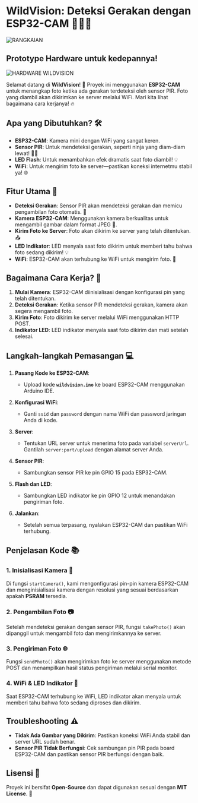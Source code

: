 # WildVision: Deteksi Gerakan dengan ESP32-CAM 🚶‍♂️📸
![RANGKAIAN](https://github.com/user-attachments/assets/c5d26dc3-250e-4bcf-89cc-b6228d6ea0f0)



## Prototype Hardware untuk kedepannya!
![HARDWARE WILDVISION](https://github.com/user-attachments/assets/f6956ed9-dfae-4120-970b-5679f3911d36)

Selamat datang di **WildVision**! 🌟 Proyek ini menggunakan **ESP32-CAM** untuk menangkap foto ketika ada gerakan terdeteksi oleh sensor PIR. Foto yang diambil akan dikirimkan ke server melalui WiFi. Mari kita lihat bagaimana cara kerjanya! 🔥

## Apa yang Dibutuhkan? 🛠️

- **ESP32-CAM**: Kamera mini dengan WiFi yang sangat keren.
- **Sensor PIR**: Untuk mendeteksi gerakan, seperti ninja yang diam-diam lewat! 🕵️‍♂️
- **LED Flash**: Untuk menambahkan efek dramatis saat foto diambil! 💡
- **WiFi**: Untuk mengirim foto ke server—pastikan koneksi internetmu stabil ya! 🌐

## Fitur Utama 🚀

- **Deteksi Gerakan**: Sensor PIR akan mendeteksi gerakan dan memicu pengambilan foto otomatis. 🕺
- **Kamera ESP32-CAM**: Menggunakan kamera berkualitas untuk mengambil gambar dalam format JPEG 📸.
- **Kirim Foto ke Server**: Foto akan dikirim ke server yang telah ditentukan. 📤
- **LED Indikator**: LED menyala saat foto dikirim untuk memberi tahu bahwa foto sedang dikirim! 💡
- **WiFi**: ESP32-CAM akan terhubung ke WiFi untuk mengirim foto. 📶

## Bagaimana Cara Kerja? 🤔

1. **Mulai Kamera**: ESP32-CAM diinisialisasi dengan konfigurasi pin yang telah ditentukan.
2. **Deteksi Gerakan**: Ketika sensor PIR mendeteksi gerakan, kamera akan segera mengambil foto.
3. **Kirim Foto**: Foto dikirim ke server melalui WiFi menggunakan HTTP POST.
4. **Indikator LED**: LED indikator menyala saat foto dikirim dan mati setelah selesai.

## Langkah-langkah Pemasangan 💻

1. **Pasang Kode ke ESP32-CAM**:
   - Upload kode **`wildvision.ino`** ke board ESP32-CAM menggunakan Arduino IDE.
   
2. **Konfigurasi WiFi**:
   - Ganti `ssid` dan `password` dengan nama WiFi dan password jaringan Anda di kode.

3. **Server**:
   - Tentukan URL server untuk menerima foto pada variabel `serverUrl`. Gantilah `server:port/upload` dengan alamat server Anda.

4. **Sensor PIR**:
   - Sambungkan sensor PIR ke pin GPIO 15 pada ESP32-CAM.

5. **Flash dan LED**:
   - Sambungkan LED indikator ke pin GPIO 12 untuk menandakan pengiriman foto.

6. **Jalankan**:
   - Setelah semua terpasang, nyalakan ESP32-CAM dan pastikan WiFi terhubung.

## Penjelasan Kode 📚

### 1. Inisialisasi Kamera 📸
Di fungsi `startCamera()`, kami mengonfigurasi pin-pin kamera ESP32-CAM dan menginisialisasi kamera dengan resolusi yang sesuai berdasarkan apakah **PSRAM** tersedia.

### 2. Pengambilan Foto 📷
Setelah mendeteksi gerakan dengan sensor PIR, fungsi `takePhoto()` akan dipanggil untuk mengambil foto dan mengirimkannya ke server.

### 3. Pengiriman Foto 🌐
Fungsi `sendPhoto()` akan mengirimkan foto ke server menggunakan metode POST dan menampilkan hasil status pengiriman melalui serial monitor.

### 4. WiFi & LED Indikator 🌟
Saat ESP32-CAM terhubung ke WiFi, LED indikator akan menyala untuk memberi tahu bahwa foto sedang diproses dan dikirim.

## Troubleshooting ⚠️

- **Tidak Ada Gambar yang Dikirim**: Pastikan koneksi WiFi Anda stabil dan server URL sudah benar.
- **Sensor PIR Tidak Berfungsi**: Cek sambungan pin PIR pada board ESP32-CAM dan pastikan sensor PIR berfungsi dengan baik.

## Lisensi 📜

Proyek ini bersifat **Open-Source** dan dapat digunakan sesuai dengan **MIT License**. 🎉
